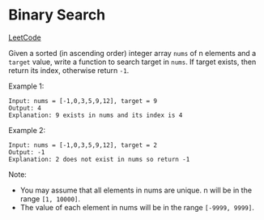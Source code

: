 # Binary Search
[LeetCode](https://leetcode.com/problems/binary-search/description/)

Given a sorted (in ascending order) integer array `nums` of n elements and a `target` value, write a function to search target in `nums`. If target exists, then return its index, otherwise return `-1`.


Example 1:
```
Input: nums = [-1,0,3,5,9,12], target = 9
Output: 4
Explanation: 9 exists in nums and its index is 4
```

Example 2:
```
Input: nums = [-1,0,3,5,9,12], target = 2
Output: -1
Explanation: 2 does not exist in nums so return -1
```
 

Note:

- You may assume that all elements in nums are unique.
n will be in the range `[1, 10000]`.
- The value of each element in nums will be in the range `[-9999, 9999]`.

